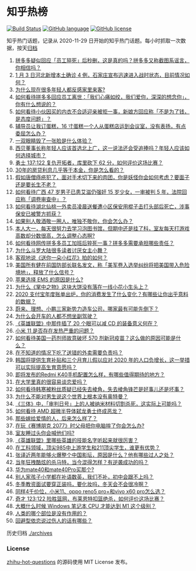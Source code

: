 # 知乎热榜
[![Build Status](https://github.com/ToWeLong/zhihu-hot-questions/workflows/CI/badge.svg)](https://github.com/ToWeLong/zhihu-hot-questions/actions)
[![GitHub language](https://img.shields.io/badge/language-golang-orange.svg)](https://golang.org/)
[![GitHub license](https://img.shields.io/github/license/ToWeLong/zhihu-hot-questions)](https://github.com/ToWeLong/zhihu-hot-questions/blob/main/LICENSE)

知乎热门话题，记录从 2020-11-29 日开始的知乎热门话题。每小时抓取一次数据，按天[归档](./archives)

<!-- BEGIN -->

1. [拼多多疑似回应「员工猝死」后秒删，这是真的吗？拼多多又称截图系谣言，你相信吗？](https://www.zhihu.com/question/437783708)
1. [1 月 3 日河北新增本土确诊 4 例，石家庄宣布迅速进入战时状态​，目前情况如何？](https://www.zhihu.com/question/437770173)
1. [为什么现在很多年轻人都反感家里来客?](https://www.zhihu.com/question/337487629)
1. [如何看待拼多多回应员工离世：「我们心痛如绞，我们爱你，深深的想念你」，你有什么想说的？](https://www.zhihu.com/question/437831083)
1. [如何看待小伙因买的内衣不合适迎亲被拒一事，新娘方回应称「不是为了钱，是态度问题」？](https://www.zhihu.com/question/437643484)
1. [辅导员让我订蛋糕，16 寸蛋糕一个人从蛋糕店运到会议室，没有表扬，有点委屈怎么办？](https://www.zhihu.com/question/437240991)
1. [一双眼睛毁了一张脸是什么体验？](https://www.zhihu.com/question/317028980)
1. [西贝董事长称年轻人应该首选北上广，这一说法还会受追捧吗？年轻人应该如何选择城市？](https://www.zhihu.com/question/437733860)
1. [勇士 137:122 复仇开拓者，库里砍下 62 分，如何评价这场比赛？](https://www.zhihu.com/question/437772019)
1. [30年的房贷利息几乎等于本金，你是怎么看的？](https://www.zhihu.com/question/369020757)
1. [假如唐僧痔疮犯了，面对手术切下来的肉团，你是妖怪你会如何考虑？要面子还是要长生不老？](https://www.zhihu.com/question/436106641)
1. [如何看待广西 47 岁男子已患艾滋仍强奸 15  岁少女，一审被判 5 年，法院回应称「调卷审查中」？](https://www.zhihu.com/question/437784030)
1. [如何看待湖北仙桃一外卖员凌晨送餐遭小区保安用棍子击打头部后死亡，涉事保安已被警方抓获？](https://www.zhihu.com/question/437812677)
1. [如果别人敬酒敬一圈人，唯独不敬你，你会怎么办？](https://www.zhihu.com/question/437445215)
1. [本人大一，每天很努力去学习泡图书馆，但期中还是挂了科，室友每天打游戏高数却分数很高，怎么调整心态啊?](https://www.zhihu.com/question/355894234)
1. [如何看待网传拼多多员工加班后猝死一事？拼多多需要承担哪些责任？](https://www.zhihu.com/question/437702180)
1. [为什么斗罗大陆很多读者讨厌女主小舞？](https://www.zhihu.com/question/368555667)
1. [客观地说《送你一朵小红花》拍的如何？](https://www.zhihu.com/question/437345368)
1. [美国所有健在前国防部长联名发文，称「美军卷入选举纠纷将把美国带入危险境地」，释放了什么信号？](https://www.zhihu.com/question/437783136)
1. [苹果选择 EMS 的原因是什么?](https://www.zhihu.com/question/21685634)
1. [为什么《掌中之物》这块大饼没有落在一线小花小生头上？](https://www.zhihu.com/question/378167283)
1. [2020 支付宝年度账单出炉，你的消费发生了什么变化？有哪些让你出乎意料的数据？](https://www.zhihu.com/question/437784004)
1. [蔚来、理想、小鹏三家新势力造车公司，哪家最有可能先倒下？](https://www.zhihu.com/question/436315339)
1. [为什么会开车的人都不想坐副驾驶？](https://www.zhihu.com/question/436996182)
1. [《英雄联盟》中那件插了 20 个眼可以减 CD 的装备意义何在？](https://www.zhihu.com/question/437283402)
1. [小米 11 是否存在发热严重的问题？](https://www.zhihu.com/question/437521320)
1. [如何看待美国一药剂师故意破坏 570 剂新冠疫苗？这么做的原因可能是什么？](https://www.zhihu.com/question/437494631)
1. [在不知道的情况下吃了送错的外卖需要负责吗？](https://www.zhihu.com/question/437393315)
1. [韩国将提供生育补贴和三个月育儿假以应对 2020 年的人口负增长，这一举措可以实际提高生育意愿吗？](https://www.zhihu.com/question/437703919)
1. [即将发布的Redmi K40手机配置怎么样，有哪些值得期待的地方？](https://www.zhihu.com/question/402813323)
1. [在大学里真的很容易谈恋爱吗？](https://www.zhihu.com/question/417641314)
1. [如何看待韩寒被粉丝质疑已经失去棱角，失去棱角锋芒是好事儿还是坏事？](https://www.zhihu.com/question/437591096)
1. [为什么不能对男生说这个世界上根本没有奥特曼？](https://www.zhihu.com/question/432592679)
1. [《三体》中，「审判日号」上的人被纳米材料切割杀死，这实际上可能吗？](https://www.zhihu.com/question/422760699)
1. [如何看待 AMD 超微半导体弑龙勇士终成恶龙？](https://www.zhihu.com/question/437027248)
1. [那些嫁给爱情的人，后来怎么样了？](https://www.zhihu.com/question/64402330)
1. [在玩《赛博朋克 2077》时父母把你电脑摔了你会怎么办?](https://www.zhihu.com/question/436757248)
1. [室友睡过头你会喊他们吗?](https://www.zhihu.com/question/358502119)
1. [《英雄联盟》里哪些英雄的技能名字听起来就很厉害？](https://www.zhihu.com/question/435892618)
1. [在工科领域，顶尖985中上游学生和211顶尖学生，谁更有优势？](https://www.zhihu.com/question/430576591)
1. [张译近两年能够火爆整个中国影坛，原因是什么？他有哪些过人之处？](https://www.zhihu.com/question/433569117)
1. [当年狂拽酷炫的杀马特，当今混得怎样？有逆袭成功的吗？](https://www.zhihu.com/question/437292246)
1. [华为mate40和mate40Pro买那个?](https://www.zhihu.com/question/435586121)
1. [别人家孩子小学都在补语数英，我们不补，初中会跟不上吗？](https://www.zhihu.com/question/437581262)
1. [冬季教资面试要穿正装吗，要化妆吗，冬天会不会很冷啊？](https://www.zhihu.com/question/305387494)
1. [同样4千价位，小米11、oppo reno5 pro+和vivo x60 pro怎么选？](https://www.zhihu.com/question/437112341)
1. [奇才 123:122 险胜篮网，布莱恩特扣篮绝杀，如何评价这场比赛？](https://www.zhihu.com/question/437766267)
1. [大概什么时候 Windows 笔记本 CPU 才能达到 M1 这个级别？](https://www.zhihu.com/question/432014907)
1. [人类的哪个部位是没有作用的？](https://www.zhihu.com/question/437084126)
1. [回避型依恋说过伤人的话有哪些？](https://www.zhihu.com/question/436131377)

<!-- END -->

历史归档 [./archives](./archives)


### License
[zhihu-hot-questions](https://github.com/towelong/zhihu-hot-questions) 的源码使用 MIT License 发布。